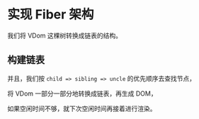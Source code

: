 # 实现 Fiber 架构

我们将 VDom 这棵树转换成链表的结构。

## 构建链表

并且，我们按 `child => sibling => uncle` 的优先顺序去查找节点，

将 VDom 一部分一部分地转换成链表，再生成 DOM，

如果空闲时间不够，就下次空闲时间再接着进行渲染。
